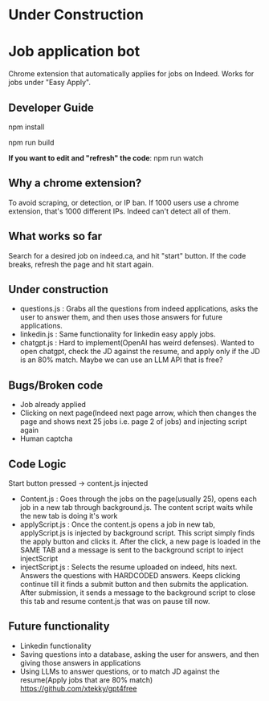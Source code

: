 # Under Construction

# Job application bot

Chrome extension that automatically applies for jobs on Indeed. Works for jobs under "Easy Apply". 


## Developer Guide

npm install

npm run build

**If you want to edit and "refresh" the code**:
npm run watch

## Why a chrome extension?

To avoid scraping, or detection, or IP ban. If 1000 users use a chrome extension, that's 1000 different IPs. Indeed can't detect all of them. 

## What works so far

Search for a desired job on indeed.ca, and hit "start" button. If the code breaks, refresh the page and hit start again. 

## Under construction

* questions.js : Grabs all the questions from indeed applications, asks the user to answer them, and then uses those answers for future applications. 
* linkedin.js : Same functionality for linkedin easy apply jobs. 
* chatgpt.js : Hard to implement(OpenAI has weird defenses). Wanted to open chatgpt, check the JD against the resume, and apply only if the JD is an 80% match. Maybe we can use an LLM API that is free?

## Bugs/Broken code

* Job already applied
* Clicking on next page(Indeed next page arrow, which then changes the page and shows next 25 jobs i.e. page 2 of jobs) and injecting script again
* Human captcha

## Code Logic

Start button pressed -> content.js injected

* Content.js : Goes through the jobs on the page(usually 25), opens each job in a new tab through background.js. The content script waits while the new tab is doing it's work
* applyScript.js : Once the content.js opens a job in new tab, applyScript.js is injected by background script. This script simply finds the apply button and clicks it. After the click, a new page is loaded in the SAME TAB and a message is sent to the background script to inject injectScript
* injectScript.js : Selects the resume uploaded on indeed, hits next. Answers the questions with HARDCODED answers. Keeps clicking continue till it finds a submit button and then submits the application. After submission, it sends a message to the background script to close this tab and resume content.js that was on pause till now. 


## Future functionality
* Linkedin functionality
* Saving questions into a database, asking the user for answers, and then giving those answers in applications
* Using LLMs to answer questions, or to match JD against the resume(Apply jobs that are 80% match) https://github.com/xtekky/gpt4free
